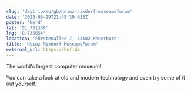 ```yaml
---
slug: 'daytrip/eu/gb/heinz-nixdorf-museumsforum'
date: '2025-05-29T21:48:39.013Z'
poster: 'Nerd'
lat: '51.731339'
lng: '8.735654'
location: 'Fürstenallee 7, 33102 Paderborn'
title: 'Heinz Nixdorf MuseumsForum'
external_url: https://hnf.de
---
```

The world's largest computer museum!

You can take a look at old and modern technology and even try some of it out yourself. 
